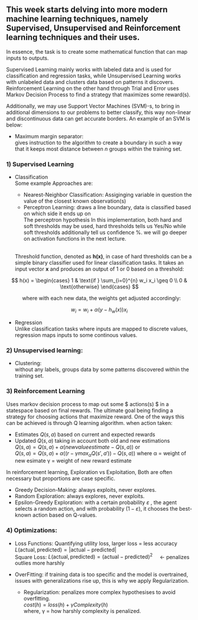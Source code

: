 ## This week starts delving into more modern machine learning techniques, namely Supervised, Unsupervised and Reinforcement learning techniques and their uses. 

In essence, the task is to create some mathematical function that can map inputs to outputs.

Supervised Learning mainly works with labeled data and is used for classification and regression tasks, while Unsupervised Learning works with unlabeled data and clusters data based on patterns it discovers. Reinforcement Learning on the other hand through Trial and Error uses Markov Decision Process to find a strategy that maximizes some reward(s).

Additionally, we may use Support Vector Machines (SVM)-s, to bring in additional dimensions to our problems to better classify, this way non-linear and discontinuous data can get accurate borders. An example of an SVM is below: 
* Maximum margin separator: 
<br>gives instruction to the algorithm to create a boundary in such a way that it keeps most distance between $n$ groups within the training set. 


### 1) Supervised Learning
* Classification
    <br>Some example Approaches are: 

    * Nearest-Neighbor Classification: Assiginging variable in question the value of the closest known observation(s) 
    * Perceptron Learning: 
    draws a line boundary, data is classified based on which side it ends up on 
    <br>The perceptron hypothesis 
    In this implementation, both hard and soft thresholds may be used, hard thresholds tells us Yes/No while soft thresholds additionally tell us confidence %. we will go deeper on activation functions in the next lecture. 
    
    <br>Threshold function, denoted as **h(x)**, in case of hard thresholds can be a simple binary classifier used for linear classification tasks. It takes an input vector **x** and produces an output of 1 or 0 based on a threshold:

$$
h(x) = \begin{cases} 
1 & \text{if } \sum_{i=0}^{n} w_i x_i \geq 0 \\
0 & \text{otherwise} 
\end{cases}
$$

&nbsp;&nbsp;&nbsp;&nbsp;&nbsp;&nbsp;&nbsp;&nbsp;&nbsp;&nbsp;&nbsp;where with each new data, the weights get adjusted accordingly: 

$$ w_i = w_i + \alpha (y - h_w(x)) x_i $$


* Regression 
<br> Unlike classification tasks where inputs are mapped to discrete values, regression maps inputs to some continous values. 

### 2) Unsupervised learning: 
* Clustering: 
<br> without any labels, groups data by some patterns discovered within the training set. 

### 3) Reinforcement Learning 
Uses markov decision process to map out some $ actions(s) $ in a statespace based on final rewards. The ultimate goal being finding a strategy for choosing actions that maximize reward. One of the ways this can be achieved is through Q learning algorithm.
when action taken: 
* Estimates $` Q(s, a) `$ based on current and expected rewards 
* Updated $` Q(s, a) `$ taking in account both old and new estimations
<br> $` Q(s,a) = Q(s,a) + α(new value estimate - Q(s,a)) `$ 
or
<br> $` Q(s,a) = Q(s,a) + α((r - γmax_αQ(s',a')) - Q(s,a)) `$ 
where α = weight of new esimate
      γ = weight of new reward estimate

In reinforcement learning, Exploration vs Exploitation, Both are often necessary but proportions are case specific. 
* Greedy Decision-Making: always exploits, never explores. 
* Random Exploration: always explores, never exploits. 
* Epsilon-Greedy Exploration: with a certain probability $` ε `$ , the agent selects a random action, and with probability $` (1 - ε) `$, it chooses the best-known action based on Q-values.


### 4) Optimizations: 
* Loss Functions:  Quantifying utility loss, larger loss = less accuracy
    <br> $` L(\text{actual}, \text{predicted}) = | \text{actual} - \text{predicted} | `$
    <br> Square Loss: $` L(\text{actual}, \text{predicted}) = (\text{actual} - \text{predicted})^2 `$  &nbsp;&nbsp;&nbsp;&nbsp;<- penalizes outlies more harshly 

* OverFitting:  if training data is too specific and the model is overtrained, issues with generalizations rise up, this is why we apply Regularization. 
    * Regularization: penalizes more complex hypothesises to avoid overfitting. 
    <br>$` cost(h) = loss(h) + γComplexity(h) `$
    <br>where,  γ = how harshly complexity is penalized. 






